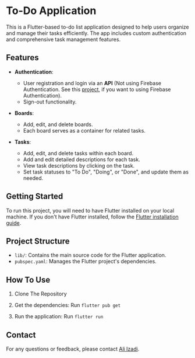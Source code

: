 # To-Do Application

This is a Flutter-based to-do list application designed to help users organize and manage their tasks efficiently. The app includes custom authentication and comprehensive task management features.

## Features

- **Authentication**:
  - User registration and login via an **API** (Not using Firebase Authentication. See this [project](https://github.com/AliIzadii/ShopApplication), if you want to using Firebase Authentication).
  - Sign-out functionality.

- **Boards**:
  - Add, edit, and delete boards.
  - Each board serves as a container for related tasks.

- **Tasks**:
  - Add, edit, and delete tasks within each board.
  - Add and edit detailed descriptions for each task.
  - View task descriptions by clicking on the task.
  - Set task statuses to "To Do", "Doing", or "Done", and update them as needed.

## Getting Started

To run this project, you will need to have Flutter installed on your local machine. If you don't have Flutter installed, follow the [Flutter installation guide](https://flutter.dev/docs/get-started/install).

## Project Structure

- `lib/`: Contains the main source code for the Flutter application.
- `pubspec.yaml`: Manages the Flutter project's dependencies.

## How To Use

1. Clone The Repository

2. Get the dependencies: Run `flutter pub get`

3. Run the application: Run `flutter run`

## Contact

For any questions or feedback, please contact [Ali Izadi](mailto:ali.izadi.ce@gmail.com).
